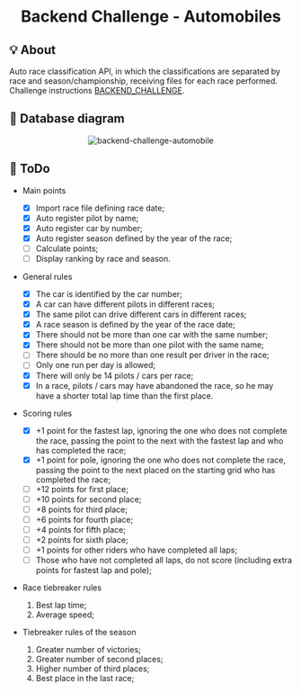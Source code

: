 <h1 align="center">
  Backend Challenge - Automobiles
</h1>

## :bulb: About
Auto race classification API, in which the classifications are separated by race and season/championship, receiving files for each race performed. Challenge instructions [BACKEND_CHALLENGE](BACKEND_CHALLENGE.md).

## :mag_right: Database diagram
<div align="center">
  <img alt="backend-challenge-automobile" src="https://user-images.githubusercontent.com/40550247/109307337-3bf28180-781f-11eb-824a-c28991f73fa5.png" />
</div>

## :dart: ToDo
  - Main points
    - [x] Import race file defining race date;
    - [x] Auto register pilot by name;
    - [x] Auto register car by number;
    - [x] Auto register season defined by the year of the race;
    - [ ] Calculate points;
    - [ ] Display ranking by race and season.
  
  - General rules
    - [x] The car is identified by the car number;
    - [x] A car can have different pilots in different races;
    - [x] The same pilot can drive different cars in different races;
    - [x] A race season is defined by the year of the race date;
    - [x] There should not be more than one car with the same number;
    - [x] There should not be more than one pilot with the same name;
    - [ ] There should be no more than one result per driver in the race;
    - [ ] Only one run per day is allowed;
    - [x] There will only be 14 pilots / cars per race;
    - [x] In a race, pilots / cars may have abandoned the race, so he may have a shorter total lap time than the first place.

  - Scoring rules
    - [x] +1 point for the fastest lap, ignoring the one who does not complete the race, passing the point to the next with the fastest lap and who has completed the race;
    - [x] +1 point for pole, ignoring the one who does not complete the race, passing the point to the next placed on the starting grid who has completed the race;
    - [ ] +12 points for first place;
    - [ ] +10 points for second place;
    - [ ] +8 points for third place;
    - [ ] +6 points for fourth place;
    - [ ] +4 points for fifth place;
    - [ ] +2 points for sixth place;
    - [ ] +1 points for other riders who have completed all laps;
    - [ ] Those who have not completed all laps, do not score (including extra points for fastest lap and pole);

  - Race tiebreaker rules
    1. Best lap time;
    2. Average speed;

  - Tiebreaker rules of the season
    1. Greater number of victories;
    2. Greater number of second places;
    3. Higher number of third places;
    4. Best place in the last race;
